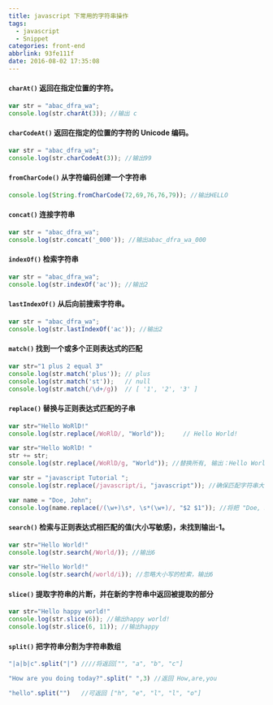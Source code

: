 ```yaml
---
title: javascript 下常用的字符串操作
tags:
  - javascript
  - Snippet
categories: front-end
abbrlink: 93fe111f
date: 2016-08-02 17:35:08
---
```



#### **`charAt()`** 返回在指定位置的字符。
<!--more-->
```js
var str = "abac_dfra_wa";
console.log(str.charAt(3)); //输出 c
```
#### **`charCodeAt()`** 返回在指定的位置的字符的 Unicode 编码。

```js
var str = "abac_dfra_wa";
console.log(str.charCodeAt(3)); //输出99
```

#### **`fromCharCode()`** 从字符编码创建一个字符串

```js
console.log(String.fromCharCode(72,69,76,76,79)); //输出HELLO
```

#### **`concat()`** 连接字符串

```js
var str = "abac_dfra_wa";
console.log(str.concat('_000')); //输出abac_dfra_wa_000
```

#### **`indexOf()`** 检索字符串

```js
var str = "abac_dfra_wa"; 
console.log(str.indexOf('ac')); //输出2
```

#### **`lastIndexOf()`** 从后向前搜索字符串。

```js
var str = "abac_dfra_wa";
console.log(str.lastIndexOf('ac')); //输出2
```

#### **`match()`** 找到一个或多个正则表达式的匹配

```js
var str="1 plus 2 equal 3"
console.log(str.match('plus')); // plus
console.log(str.match('st'));   // null
console.log(str.match(/\d+/g))  // [ '1', '2', '3' ]
```

#### **`replace()`** 替换与正则表达式匹配的子串

```js
var str="Hello WoRlD!"
console.log(str.replace(/WoRlD/, "World"));     // Hello World!

var str="Hello WoRlD! "
str += str;
console.log(str.replace(/WoRlD/g, "World")); //替换所有, 输出：Hello World! Hello World! 

var str = "javascript Tutorial ";
console.log(str.replace(/javascript/i, "javascript")); //确保匹配字符串大写字符的正确

var name = "Doe, John";
console.log(name.replace(/(\w+)\s*, \s*(\w+)/, "$2 $1")); //将把 "Doe, John" 转换为 "John Doe" 的形式
```

#### **`search()`**  检索与正则表达式相匹配的值(大小写敏感)，未找到输出-1。

```js
var str="Hello World!"
console.log(str.search(/World/)); //输出6

var str="Hello World!"
console.log(str.search(/world/i)); //忽略大小写的检索，输出6
```

#### **`slice()`** 提取字符串的片断，并在新的字符串中返回被提取的部分

```js
var str="Hello happy world!"
console.log(str.slice(6)); //输出happy world!
console.log(str.slice(6, 11)); //输出happy
```

#### **`split()`** 把字符串分割为字符串数组

```js
"|a|b|c".split("|") ////将返回["", "a", "b", "c"]

"How are you doing today?".split(" ",3) //返回 How,are,you

"hello".split("")	//可返回 ["h", "e", "l", "l", "o"]

```


